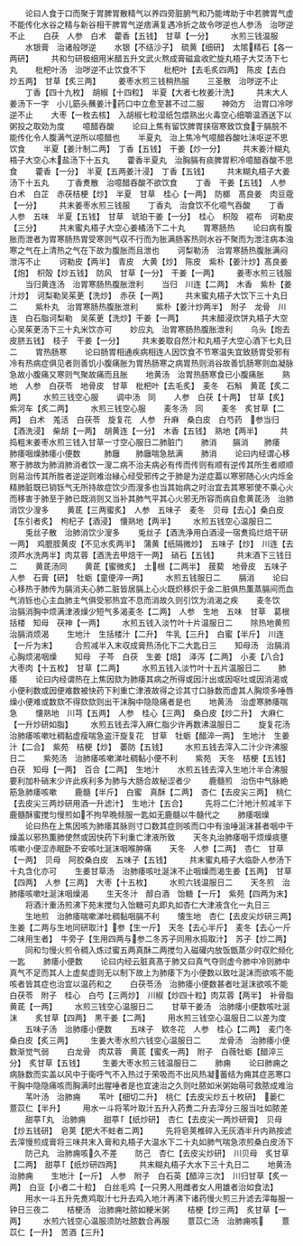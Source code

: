 <!-- { "loadSidebar": true } -->
　　论曰人食于口而聚于胃脾胃散精气以养四旁脏腑气和乃能埤助于中若脾胃气虚不能传化水谷之精与新谷相干脾胃气逆痞满复遇冷折之故令哕逆也人参汤　治哕逆不止
　　白茯　人参　白术　藿香【五钱】　甘草【一分】
　　水煎三钱温服
　　水银膏　治诸般哕逆
　　水银【不结沙子】　硫黄【细研】　太隂精石【各一两研】
　　共和匀研极细用米醋五升文武火熬成膏磁盒收贮旋丸梧子大艾汤下七丸
　　枇杷叶汤　治哕逆不止饮食不下
　　枇杷叶【去毛炙四两】　陈皮【去白炒五两】　甘草【炙三两】
　　姜枣水煎三钱稍热服
　　三圣散　治哕逆不止
　　丁香【四十九枚】　胡椒【十四粒】　半夏【大者七枚姜汁洗】
　　共末大人姜汤下一字　小儿筯头蘸姜汁药口中立愈至甚不过二服
　　神効方　治胃口冷哕逆不止
　　大枣【一枚去核】　入胡椒七粒湿纸包煨熟出火毒空心细嚼温酒送下以粥投之取効为度
　　噫醋吞酸
　　论曰上焦有留饮脾胃挟宿寒致饮食于膈脘不能传化令人腹满气逆所以噫醋也
　　半夏丸　治上焦冷气噫醋吞酸吐沬呕逆不思饮食
　　半夏【姜汁制二两】　丁香【五钱】　干姜【炒一分】
　　共末姜汁糊丸梧子大空心木盐汤下十五丸
　　藿香半夏丸　治胸膈有痰脾胃积冷噫醋吞酸不思食
　　藿香【一分】　半夏【五两姜汁浸】　丁香【五钱】
　　共末糊丸梧子大姜汤下十五丸
　　丁香煑散　治噫醋吞酸不欲饮食
　　丁香　干姜【五钱】　人参　白术　白芷　赤茯桔梗【炒】　半夏　甘草　桂心【一两】　防榔　髙良姜　肉豆蔲【一分】
　　共末姜枣水煎三钱服
　　丁香丸　治食饮不化噫气吞酸
　　丁香　人参　五味　半夏【五钱】　甘草　琥珀干姜【一分】　桂心　枳殻　裩布　诃勒皮【三分】
　　共末蜜丸梧子大空心姜橘汤下二十丸
　　胃寒肠热
　　论曰病有腹胀而泄者为胃寒肠热胃受寒则气収不行而为胀满肠客热则水谷不聚而为泄注病本浊寒之气在上清热之气在下故为腹胀而且泄也
　　诃梨勒汤　治胃寒肠热腹胀满闷泄泻不止
　　诃勒皮【两半】　青皮　大黄【炒】　陈皮　紫朴【姜汁炒】髙良姜【炮】　枳殻【炒五钱】　防风　甘草【一分】　干姜【一两】
　　姜枣水煎三钱服
　　当归黄连汤　治胃寒肠热腹胀泄利
　　当归　川连【二两】　木香　紫朴【姜汁炒】　诃梨勒吴茱茰【洗炒】　赤茯【一两】
　　共末蜜丸梧子大饮下三十丸日二
　　紫朴丸　治胃寒肠热腹胀泄利
　　紫朴【姜汁炒两半】　附子　龙骨　川连　白石脂诃梨勒　吴茱茰【洗炒】干姜【一两】
　　共末醋浸炊饼丸梧子大空心吴茱茰汤下三十丸米饮亦可
　　妙应丸　治胃寒肠热腹胀泄利
　　乌头【炮去皮脐五钱】　枝子　干姜【一分】
　　共末姜取自然汁和丸梧子大空心酒下七丸日二
　　胃热肠寒
　　论曰肠胃相通疾病相连人因饮食不节寒温失宜致肠胃受邪有冷有热病症俱见者则善饥小腹痛胀为胃热肠寒之病胃热则消谷故善饥肠寒则血凝脉急故小腹痛又寒则气聚故痛而且胀
　　地黄汤　治胃热肠寒食已小腹痛胀
　　熟地　人参　白茯苓　地骨皮　甘草　枇杷叶【去毛炙】　麦冬　石斛　黄茋【炙二两】
　　水煎三钱空心服
　　调中汤　同
　　人参　白茯【十两】　甘草【炙】　紫河车【炙二两】
　　水煎三钱空心服
　　麦冬汤　同
　　麦冬　炙甘草【二两】　白术　羗活　白茯苓　旋复花　人参　升麻　桑白皮　白芍药　参当归【酒洗浸】　柴胡【一两】　胡黄连【一分】　木香【五钱】　熟地【两半】
　　共捣粗末姜枣水煎三钱入甘草一寸空心服日二肺脏门
　　肺消　　膈消　　肺痿　　肺痿咽燥肺痿小便数　　　肺廱　　肺廱喘急胠满
　　肺消
　　论曰内经谓心移寒于肺故为肺消肺消者饮一溲二病不治夫病必有传而传则有顺有逆传其所生者顺顺则易治传其所胜者逆逆则难治縁心经受邪传之于肺是为逆症葢以寒邪随心火内烁金精肺脏既已销铄气无所持故症饮少而溲多也当其始病之时治宜去其寒邪使不乘心火而移害于肺至于肺已既消则又当补其肺气平其心火邪无所容而病自愈黄茋汤　治肺消饮少溲多
　　黄茋【三两蜜炙】　人参　五味子　麦冬　贝母【去心】桑白皮【东引者炙】　枸杞子【酒浸】　懐熟地【两半】
　　水煎五钱空心温服日二
　　兎丝子散　治肺消饮少溲多
　　兎丝子【酒洗浄用白酒浸一宿煑捣烂焙干研一两】　鸡膍胵黄皮【不见水炙两半】　蒲黄【纸隔微炒】　五味子【炒】　川连【去须芦水洗两半】肉苁蓉【酒洗去甲焙干一两】　硝石【五钱】
　　共末酒下三钱日二
　　黄茋汤同
　　黄茋【蜜微炙】　土根【二两半】　菝葜　地骨皮　五味子　人参　石膏【研】　牡蛎【童便淬一两】
　　水煎五钱服日二
　　膈消
　　论曰心移热于肺传为膈消夫心肺二脏皆居膈上心火既炽移炽于金二脏俱热薫蒸膈间而血气消铄也心主血肺主气俱受邪热宜不息而消故久则引饮为消渴之疾
　　麦冬饮　治膈消胸中烦满津液燥少短气多渴麦冬【二两】　人参　生地　五味　甘草　葛根括楼　知母　茯神【一两】
　　水煎五钱入淡竹叶十片温服日二
　　除热地黄煎　治膈消烦渴
　　生地汁　生括楼汁【二升】　牛乳【三升】　白蜜【半斤】　川连【一斤为末】
　　合煎减半入末収成膏热汤化下二大匙日三
　　知母汤　治膈消心胸烦渴咽燥
　　知母　子芩　白茯　生姜【焙】　泽泻【二两】　小麦【八合】　大枣肉【十五枚】　甘草【二两】
　　水煎五钱入淡竹叶十五片温服日二
　　肺痿
　　论曰内经谓热在上焦因欬为肺痿其病之所得或因汁出或因呕吐或因消渴或小便利数或因便难数被快药下利重亡津液故得之诊其寸口脉数而虚其人胸烦多唾唇燥小便难或数欬不得欬欬则出干沫胸中隐隐痛者是也
　　地黄汤　治虚寒肺痿喘急
　　懐熟地　川芎【五两】　人参　桂心【三两】　桑白皮【炒二升】　大麻仁【一升炒研如脂】
　　水煎五钱去滓入麻仁脂少许再数沸温服日二
　　旋复花汤　治肺痿咳嗽吐稠黏虚瘦喘急盗汗旋复花　甘草　牡蛎【醋淬一两】　生地汁　生姜汁【二合】　紫苑　桔梗【炒】　萎防【五钱】
　　水煎五钱去滓入二汁少许沸服日二
　　紫苑汤　治肺痿咳嗽涕吐稠黏小便不利
　　紫苑　天冬　桔梗【五钱】　白茯　知母【一两】　百合【二两】　生地汁
　　水煎五钱去滓入生地汁半合沸服要利加朴硝末少许此疾利多为肺与大肠合故秘涩者少
　　鹿髓煎　治伤中气脉絶筋急肺痿咳嗽
　　鹿髓【半斤】　白蜜　真酥【二两】　杏仁【去皮尖三两】　桃仁【去皮尖三两炒研用酒一升滤汁】　生地汁【五合】
　　先将二仁汁地汁煎减半下鹿髓酥蜜搅匀慢煎如不拘早晩频服一匙如无鹿髓以牛髓代之
　　肺痿咽燥
　　论曰热在上焦因咳为肺痿其脉则寸口数其症则咳而口中有浊唾涎沫甚者咽中干燥盖以邪热薫肺使然或因快药下利重亡津液所致
　　天冬丸治肺痿咽干烦燥痰壅咳嗽小便涩赤眠卧不安咳吐涎沫咽喉肿痛
　　天冬　人参【二两】　杏仁　甘草【一两】　贝母　阿胶桑白皮　五味子【五钱】
　　共末蜜丸梧子大临卧人参汤下十丸含化亦可
　　生姜甘草汤　治肺痿咳吐涎沫不止咽燥而渴生姜【五两】　甘草【四两】　人参【三两】　大枣【十五枚】
　　水煎六钱温服日二
　　天冬煎　治肺痿咳嗽吐涎沫咽燥渴
　　生天冬汁　醇白酒　饴糖【一斤】　紫苑【四两为末】
　　将酒汁重汤煎沸下苑末搅匀入饴糖可丸即丸如杏仁大津液含化一丸日三
　　生地煎　治肺痿喘嗽涕吐稠黏咽膈不利
　　懐生地　杏仁【去皮尖炒研三两】　生姜【二两与生地同研取汁】参【生一斤】　天冬【去心半斤】　麦冬【去心一斤二味用生者】　牛旁子【生用四两与参二冬苏子同用水捣取汁】　苏子【炒二两】
　　同和匀慢火煎令稠入炼过蜜五两真酥二两搅匀入磁礶内放饭甑蒸少时収贮频化一匙
　　肺痿小便数
　　论曰内经云脏真髙于肺又曰真气夺则虚今肺中冷则肺中真气不足而其人上虚矣虚则无以制下故上为肺痿下为小便数以致吐涎沫而欲咳不能咳者皆其症也治宜以温药和之
　　白茯苓汤　治肺痿小便数甚者吐涎沫欲咳不能白茯苓　附子　桂心　白芍【三两炒】　川椒【炒四十粒】肉苁蓉【两半】　补骨脂　黄茋【一两】
　　水煎三钱空心温服日二
　　甘草干姜汤　治肺痿小便数咳吐涎沫
　　炙甘草【四两】　黒干姜【二两】
　　用水煎三钱空心温服日二以差为度
　　五味子汤　治肺痿小便数
　　五味子　欵冬花　人参　桂心【二两】　麦门冬桑白皮【炙三两】
　　生姜大枣水煎六钱空心温服日二
　　龙骨汤　治肺痿小便数渐觉气弱
　　白龙骨　肉苁蓉　黄茋【蜜炙一两】　附子　白薇牡蛎【醋淬三分】　炙甘草【五钱】
　　生姜大枣水煎三钱温服日二
　　肺痈
　　论曰肺痈之病脉数而实盖以风中于衞呼气不入热过于荣吸而不出风热凝蓄结为痈其症恶寒口干胸中隐隐痛咳而胸满时出腥唾者是也宜速治之久则吐脓如米粥始萌可救脓成难治
　　苇叶汤　治肺痈
　　苇叶【细切二升】　桃仁【去皮尖炒五十枚研】　蒌仁　薏苡仁【半升】
　　用水一斗将苇叶取汁五升入药煑二升去滓分三服当吐如脓差
　　甜葶丸　治肺痈
　　甜葶【纸炒研】　杏仁【去皮尖一两炒研膏】　贝母【炒五钱研】　皂荚【肥大不蛀者二两】
　　先将皂荚椎碎入无灰酒半升内熟按滤去滓慢煎成膏将三味共末入膏和丸梧子大温水下二十丸如肺气喘急浓煎桑白皮汤下
　　防己丸　治肺痈咳久不差
　　防己　杏仁【去皮尖炒研】　川贝母　炙甘草【二两】　甜葶【纸炒研四两】
　　共末糊丸梧子大水下三十丸日二
　　地黄汤　治肺痈
　　生地汁【一斤】　人参　附子　白石英【醋淬三次】　川归甘草【炙一两】　白豆【小者二十粒】　白丝毛鸡【一只男人用雌者女人用雄者治如食法】
　　用水一斗五升先煑鸡取汁七升去鸡入地汁再沸下诸药慢火煎三升滤去滓每服一钟日三夜二
　　桔梗汤　治肺痈吐脓如粳米粥
　　桔梗【炒三两】　炙甘草【一两】
　　水煎六钱空心温服须防吐脓数合再服
　　薏苡仁汤　治肺痈咳
　　薏苡仁【一升】　苦酒【三升】
